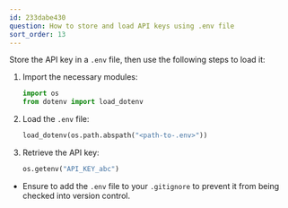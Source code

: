```yaml
---
id: 233dabe430
question: How to store and load API keys using .env file
sort_order: 13
---
```


Store the API key in a `.env` file, then use the following steps to load it:

1. Import the necessary modules:
   
   ```python
   import os
   from dotenv import load_dotenv
   ```

2. Load the `.env` file:
   
   ```python
   load_dotenv(os.path.abspath("<path-to-.env>"))
   ```

3. Retrieve the API key:
   
   ```python
   os.getenv("API_KEY_abc")
   ```

- Ensure to add the `.env` file to your `.gitignore` to prevent it from being checked into version control.